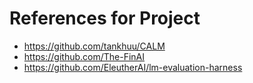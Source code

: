 # References for Project

- https://github.com/tankhuu/CALM
- https://github.com/The-FinAI
- https://github.com/EleutherAI/lm-evaluation-harness